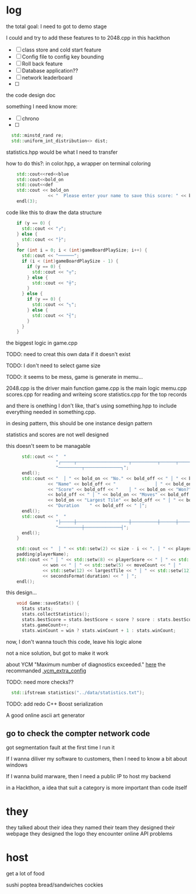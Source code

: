log
================================================================================
the total goal: I need to got to demo stage

I could and try to add these features to to 2048.cpp in this hackthon
- [ ] class store and cold start feature
- [ ] Config file to config key bounding
- [ ] Roll back feature
- [ ] Database application??
- [ ] network leaderboard
- [ ]

the code design doc

something I need know more:
- [ ] chrono
- [ ]

```cpp
  std::minstd_rand re;
  std::uniform_int_distribution<> dist;
```

statistics.hpp would be what I need to transfer

how to do this?: in color.hpp, a wrapper on terminal coloring
```cpp
    std::cout<<red<<blue
    std::cout<<bold_on
    std::cout<<def
    std::cout << bold_on
                << "  Please enter your name to save this score: " << bold_off;
    endl(3);
```

code like this to draw the data structure
```cpp
    if (y == 0) {
      std::cout << "┌";
    } else {
      std::cout << "├";
    }
    for (int i = 0; i < (int)gameBoardPlaySize; i++) {
      std::cout << "──────";
      if (i < (int)gameBoardPlaySize - 1) {
        if (y == 0) {
          std::cout << "┬";
        } else {
          std::cout << "┼";
        }
      } else {
        if (y == 0) {
          std::cout << "┐";
        } else {
          std::cout << "┤";
        }
      }
    }
```

the biggest logic in game.cpp

TODO:
need to creat this own data if it doesn't exist

TODO:
I don't need to select game size

TODO:
it seems to be mess, game is generate in memu...

2048.cpp is the driver main function
game.cpp is the main logic
memu.cpp
scores.cpp for reading and writeing score
statistics.cpp for the top records

and there is onething I don't like, that's
using something.hpp to include everything needed in something.cpp.

in desing pattern, this should be one instance design pattern

statistics and scores are not well designed

this doesn't seem to be managable
```cpp
      std::cout << "  "
                   "┌─────┬────────────────────┬──────────┬──────┬───────┬─────"
                   "─────────┬──────────────┐";
      endl();
      std::cout << "  │ " << bold_on << "No." << bold_off << " │ " << bold_on
                << "Name" << bold_off << "               │ " << bold_on
                << "Score" << bold_off << "    │ " << bold_on << "Won?"
                << bold_off << " │ " << bold_on << "Moves" << bold_off << " │ "
                << bold_on << "Largest Tile" << bold_off << " │ " << bold_on
                << "Duration    " << bold_off << " │";
      endl();
      std::cout << "  "
                   "├─────┼────────────────────┼──────────┼──────┼───────┼─────"
                   "─────────┼──────────────┤";
      endl();
    }

    std::cout << "  │ " << std::setw(2) << size - i << ". │ " << playerName;
    padding(playerName);
    std::cout << " │ " << std::setw(8) << playerScore << " │ " << std::setw(4)
              << won << " │ " << std::setw(5) << moveCount << " │ "
              << std::setw(12) << largestTile << " │ " << std::setw(12)
              << secondsFormat(duration) << " │ ";
    endl();
```

this design...
```cpp
    void Game::saveStats() {
      Stats stats;
      stats.collectStatistics();
      stats.bestScore = stats.bestScore < score ? score : stats.bestScore;
      stats.gameCount++;
      stats.winCount = win ? stats.winCount + 1 : stats.winCount;
```

now, I don't wanna touch this code, leave his logic alone

not a nice solution, but got to make it work

about YCM "Maximum number of diagnostics exceeded."
[here](https://github.com/theodelrieu/dotfiles/blob/master/.ycm_extra_conf.py)
the recommanded [.ycm_extra_config](https://github.com/theodelrieu/dotfiles/blob/master/.ycm_extra_conf.py)

TODO: need more checks??
```cpp
  std::ifstream statistics("../data/statistics.txt");
```

TODO: add redo
C++ Boost serialization

A good online ascii art generator

go to check the compter network code
--------------------------------------------------------------------------------

got segmentation fault at the first time I run it

If I wanna diliver my software to customers, then I need to know a bit about windows

If I wanna build marware, then I need a public IP to host my backend

in a Hackthon, a idea that suit a category is more important than code itself


they
================================================================================
they talked about their idea
they named their team
they designed their webpage
they designed the logo
they encounter online API problems

host
================================================================================

get a lot of food

sushi
poptea
bread/sandwiches
cockies

